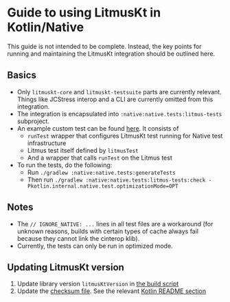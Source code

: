 # Guide to using LitmusKt in Kotlin/Native

This guide is not intended to be complete. Instead, the key points for running and maintaining the LitmusKt integration should be outlined here.

## Basics

* Only `litmuskt-core` and `litmuskt-testsuite` parts are currently relevant. Things like JCStress interop and a CLI are currently omitted from this integration.
* The integration is encapsulated into `:native:native.tests:litmus-tests` subproject.
* An example custom test can be found [here](testData/standalone/Sample.kt). It consists of
  * `runTest` wrapper that configures LitmusKt test running for Native test infrastructure
  * Litmus test itself defined by `litmusTest`
  * And a wrapper that calls `runTest` on the Litmus test
* To run the tests, do the following:
    * Run `./gradlew :native:native.tests:generateTests`
    * Then run `./gradlew :native:native.tests:litmus-tests:check -Pkotlin.internal.native.test.optimizationMode=OPT`
  
## Notes

* The `// IGNORE_NATIVE: ...` lines in all test files are a workaround (for unknown reasons, builds with certain types of cache always fail because they cannot link the cinterop klib).
* Currently, the tests can only be run in optimized mode.

## Updating LitmusKt version

1. Update library version `litmusKtVersion` in [the build script](build.gradle.kts)
2. Update the [checksum file](../../../gradle/verification-metadata.xml). See the relevant [Kotlin README section](https://github.com/JetBrains/kotlin?tab=readme-ov-file#dependency-verification)
